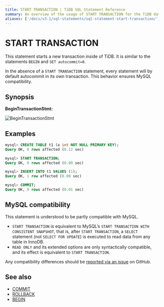 ```yaml
---
title: START TRANSACTION | TiDB SQL Statement Reference
summary: An overview of the usage of START TRANSACTION for the TiDB database.
aliases: ['/docs/v3.1/sql-statements/sql-statement-start-transaction/','/docs/v3.1/reference/sql/statements/start-transaction/']
---
```


# START TRANSACTION

This statement starts a new transaction inside of TiDB. It is similar to the statements `BEGIN` and `SET autocommit=0`.

In the absence of a `START TRANSACTION` statement, every statement will by default autocommit in its own transaction. This behavior ensures MySQL compatibility.

## Synopsis

**BeginTransactionStmt:**

![BeginTransactionStmt](/media/sqlgram/BeginTransactionStmt.png)

## Examples

```sql
mysql> CREATE TABLE t1 (a int NOT NULL PRIMARY KEY);
Query OK, 0 rows affected (0.12 sec)

mysql> START TRANSACTION;
Query OK, 0 rows affected (0.00 sec)

mysql> INSERT INTO t1 VALUES (1);
Query OK, 1 row affected (0.00 sec)

mysql> COMMIT;
Query OK, 0 rows affected (0.01 sec)
```

## MySQL compatibility

This statement is understood to be partly compatible with MySQL.

* `START TRANSACTION` is equivalent to MySQL’s `START TRANSACTION WITH CONSISTENT SNAPSHOT`, that is, after `START TRANSACTION`, a `SELECT` statement (not `SELECT FOR UPDATE`) is executed to read data from any table in InnoDB.
* `READ ONLY` and its extended options are only syntactically compatible, and its effect is equivalent to `START TRANSACTION`.

Any compatibility differences should be [reported via an issue](https://github.com/pingcap/tidb/issues/new/choose) on GitHub.

## See also

* [COMMIT](/sql-statements/sql-statement-commit.md)
* [ROLLBACK](/sql-statements/sql-statement-rollback.md)
* [BEGIN](/sql-statements/sql-statement-begin.md)
